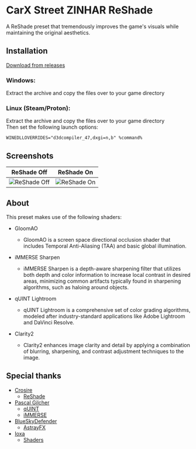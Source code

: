 # CarX Street ZINHAR ReShade
A ReShade preset that tremendously improves the game's visuals while maintaining the original aesthetics.

## Installation
[Download from releases](https://github.com/FaridZelli/CarX-Street-ReShade/releases)
### Windows:
Extract the archive and copy the files over to your game directory

### Linux (Steam/Proton):
Extract the archive and copy the files over to your game directory  
Then set the following launch options:
```
WINEDLLOVERRIDES="d3dcompiler_47,dxgi=n,b" %command%
```

## Screenshots

| ReShade Off | ReShade On |
| --- | --- |
| ![ReShade Off](https://github.com/FaridZelli/CarX-Street-ReShade/blob/main/images/Screenshot_20240917_124906.png) | ![ReShade On](https://github.com/FaridZelli/CarX-Street-ReShade/blob/main/images/Screenshot_20240917_124910.png) |

## About
This preset makes use of the following shaders:

- GloomAO
  - GloomAO is a screen space directional occlusion shader that includes Temporal Anti-Aliasing (TAA) and basic global illumination.

- iMMERSE Sharpen
  - iMMERSE Sharpen is a depth-aware sharpening filter that utilizes both depth and color information to increase local contrast in desired areas, minimizing common artifacts typically found in sharpening algorithms, such as haloing around objects.

- qUINT Lightroom
  - qUINT Lightroom is a comprehensive set of color grading algorithms, modeled after industry-standard applications like Adobe Lightroom and DaVinci Resolve.

- Clarity2
  - Clarity2 enhances image clarity and detail by applying a combination of blurring, sharpening, and contrast adjustment techniques to the image.

## Special thanks
- [Crosire](https://github.com/crosire)
  - [ReShade](https://github.com/crosire/reshade)
- [Pascal Gilcher](https://github.com/martymcmodding)
  - [qUINT](https://github.com/martymcmodding/qUINT)
  - [iMMERSE](https://github.com/martymcmodding/iMMERSE)
- [BlueSkyDefender](https://github.com/BlueSkyDefender)
  - [AstrayFX](https://github.com/BlueSkyDefender/AstrayFX)
- [Ioxa](https://github.com/Ioxa53)
  - [Shaders](https://github.com/Ioxa53/reshade-shaders/tree/patch-1)

